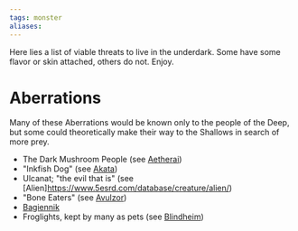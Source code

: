 ```yaml
---
tags: monster
aliases:
---
```


Here lies a list of viable threats to live in the underdark. Some have some flavor or skin attached, others do not. Enjoy.

# Aberrations
Many of these Aberrations would be known only to the people of the Deep, but some could theoretically make their way to the Shallows in search of more prey.
- The Dark Mushroom People (see [Aetherai](https://www.5esrd.com/database/creature/aetherai/))
- "Inkfish Dog" (see [Akata](https://www.5esrd.com/database/creature/akata/))
- Ulcanat; "the evil that is" (see [Alien]https://www.5esrd.com/database/creature/alien/)
- "Bone Eaters" (see [Avulzor](https://www.5esrd.com/database/creature/avulzor/))
- [Bagiennik](https://www.5esrd.com/database/creature/bagiennik-3pp/)
- Froglights, kept by many as pets (see [Blindheim](https://www.5esrd.com/database/creature/blindheim/))